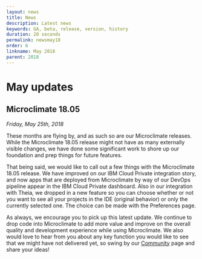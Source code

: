 ```yaml
---
layout: news
title: News
description: Latest news
keywords: GA, beta, release, version, history
duration: 20 seconds
permalink: newsmay18
order: 6
linkname: May 2018
parent: 2018
---
```


# May updates

## Microclimate 18.05

*Friday, May 25th, 2018*

These months are flying by, and as such so are our Microclimate releases. While the Microclimate 18.05 release might not have as many externally visible changes, we have done some significant work to shore up our foundation and prep things for future features.

That being said, we would like to call out a few things with the Microclimate 18.05 release. We have improved on our IBM Cloud Private integration story, and now apps that are deployed from Microclimate by way of our DevOps pipeline appear in the IBM Cloud Private dashboard. Also in our integration with Theia, we dropped in a new feature so you can choose whether or not you want to see all your projects in the IDE (original behavior) or only the currently selected one. The choice can be made with the Preferences page.

As always, we encourage you to pick up this latest update. We continue to drop code into Microclimate to add more value and improve on the overall quality and development experience while using Microclimate. We also would love to hear from you about any key function you would like to see that we might have not delivered yet, so swing by our [Community](./community) page and share your ideas!
